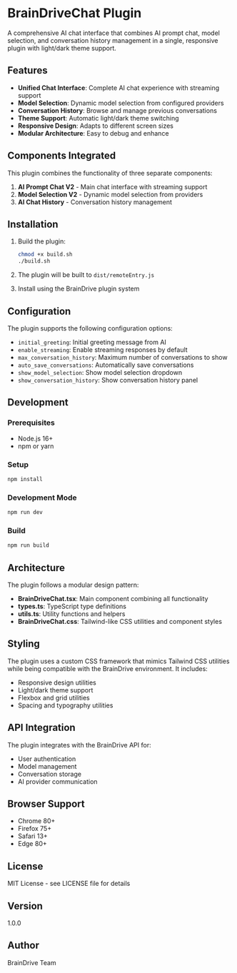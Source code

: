 # BrainDriveChat Plugin

A comprehensive AI chat interface that combines AI prompt chat, model selection, and conversation history management in a single, responsive plugin with light/dark theme support.

## Features

- **Unified Chat Interface**: Complete AI chat experience with streaming support
- **Model Selection**: Dynamic model selection from configured providers
- **Conversation History**: Browse and manage previous conversations
- **Theme Support**: Automatic light/dark theme switching
- **Responsive Design**: Adapts to different screen sizes
- **Modular Architecture**: Easy to debug and enhance

## Components Integrated

This plugin combines the functionality of three separate components:

1. **AI Prompt Chat V2** - Main chat interface with streaming support
2. **Model Selection V2** - Dynamic model selection from providers
3. **AI Chat History** - Conversation history management

## Installation

1. Build the plugin:
   ```bash
   chmod +x build.sh
   ./build.sh
   ```

2. The plugin will be built to `dist/remoteEntry.js`

3. Install using the BrainDrive plugin system

## Configuration

The plugin supports the following configuration options:

- `initial_greeting`: Initial greeting message from AI
- `enable_streaming`: Enable streaming responses by default
- `max_conversation_history`: Maximum number of conversations to show
- `auto_save_conversations`: Automatically save conversations
- `show_model_selection`: Show model selection dropdown
- `show_conversation_history`: Show conversation history panel

## Development

### Prerequisites

- Node.js 16+
- npm or yarn

### Setup

```bash
npm install
```

### Development Mode

```bash
npm run dev
```

### Build

```bash
npm run build
```

## Architecture

The plugin follows a modular design pattern:

- **BrainDriveChat.tsx**: Main component combining all functionality
- **types.ts**: TypeScript type definitions
- **utils.ts**: Utility functions and helpers
- **BrainDriveChat.css**: Tailwind-like CSS utilities and component styles

## Styling

The plugin uses a custom CSS framework that mimics Tailwind CSS utilities while being compatible with the BrainDrive environment. It includes:

- Responsive design utilities
- Light/dark theme support
- Flexbox and grid utilities
- Spacing and typography utilities

## API Integration

The plugin integrates with the BrainDrive API for:

- User authentication
- Model management
- Conversation storage
- AI provider communication

## Browser Support

- Chrome 80+
- Firefox 75+
- Safari 13+
- Edge 80+

## License

MIT License - see LICENSE file for details

## Version

1.0.0

## Author

BrainDrive Team